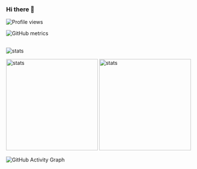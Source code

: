 ### Hi there 👋

![Profile views](https://gpvc.arturio.dev/Zwazel)  

![GitHub metrics](https://metrics.lecoq.io/Zwazel)

 <br/>
<img alt="stats" src="https://github-readme-stats.vercel.app/api?username=Zwazel&show_icons=true&theme=dracula&count_private=true"/>

<p>
  <img alt="stats" height="250em" src="https://github-readme-streak-stats.herokuapp.com/?user=Zwazel&theme=dracula"/>
  <img alt="stats" height="250em" src="https://github-readme-stats.vercel.app/api/top-langs/?username=Zwazel&theme=dracula"/>
  </p>

![GitHub Activity Graph](https://activity-graph.herokuapp.com/graph?username=Zwazel&theme=dracula)    
